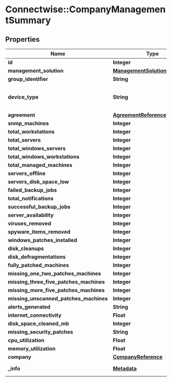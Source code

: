 # Connectwise::CompanyManagementSummary

## Properties
Name | Type | Description | Notes
------------ | ------------- | ------------- | -------------
**id** | **Integer** |  | [optional] 
**management_solution** | [**ManagementSolutionReference**](ManagementSolutionReference.md) |  | [optional] 
**group_identifier** | **String** |  | 
**device_type** | **String** | deviceType is required if the managementSolution is Legacy | [optional] 
**agreement** | [**AgreementReference**](AgreementReference.md) |  | [optional] 
**snmp_machines** | **Integer** |  | [optional] 
**total_workstations** | **Integer** |  | [optional] 
**total_servers** | **Integer** |  | [optional] 
**total_windows_servers** | **Integer** |  | [optional] 
**total_windows_workstations** | **Integer** |  | [optional] 
**total_managed_machines** | **Integer** |  | [optional] 
**servers_offline** | **Integer** |  | [optional] 
**servers_disk_space_low** | **Integer** |  | [optional] 
**failed_backup_jobs** | **Integer** |  | [optional] 
**total_notifications** | **Integer** |  | [optional] 
**successful_backup_jobs** | **Integer** |  | [optional] 
**server_availability** | **Integer** |  | [optional] 
**viruses_removed** | **Integer** |  | [optional] 
**spyware_items_removed** | **Integer** |  | [optional] 
**windows_patches_installed** | **Integer** |  | [optional] 
**disk_cleanups** | **Integer** |  | [optional] 
**disk_defragmentations** | **Integer** |  | [optional] 
**fully_patched_machines** | **Integer** |  | [optional] 
**missing_one_two_patches_machines** | **Integer** |  | [optional] 
**missing_three_five_patches_machines** | **Integer** |  | [optional] 
**missing_more_five_patches_machines** | **Integer** |  | [optional] 
**missing_unscanned_patches_machines** | **Integer** |  | [optional] 
**alerts_generated** | **String** |  | [optional] 
**internet_connectivity** | **Float** |  | [optional] 
**disk_space_cleaned_mb** | **Integer** |  | [optional] 
**missing_security_patches** | **String** |  | [optional] 
**cpu_utilization** | **Float** |  | [optional] 
**memory_utilization** | **Float** |  | [optional] 
**company** | [**CompanyReference**](CompanyReference.md) |  | [optional] 
**_info** | [**Metadata**](Metadata.md) | Metadata of the entity | [optional] 


